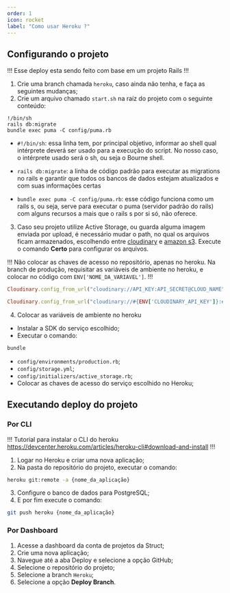 ```yaml
---
order: 1
icon: rocket
label: "Como usar Heroku ?"
---
```


<!-- Ultima atualização: 22/09/2023 -->
<!-- Autor(es): Artur Padovesi e Pedro Augusto Ramalho Duarte -->

## Configurando o projeto

!!!
Esse deploy esta sendo feito com base em um projeto Rails
!!!

1. Crie uma branch chamada `heroku`, caso ainda não tenha, e faça as seguintes mudanças;
2. Crie um arquivo chamado `start.sh` na raíz do projeto com o seguinte conteúdo:

``` Terminal Shell
!/bin/sh
rails db:migrate
bundle exec puma -C config/puma.rb
```

- `#!/bin/sh`: essa linha tem, por principal objetivo, informar ao shell qual intérprete deverá ser usado para a execução do script. No nosso caso, o intérprete usado será o sh, ou seja o Bourne shell.

- `rails db:migrate`: a linha de código padrão para executar as migrations no rails e garantir que todos os bancos de dados estejam atualizados e com suas informações certas

- `bundle exec puma -C config/puma.rb`: esse código funciona como um rails s, ou seja, serve para executar o puma (servidor padrão do rails) com alguns recursos a mais que o rails s por si só, não oferece.

3. Caso seu projeto utilize Active Storage, ou guarda alguma imagem enviada por upload, é necessário mudar o path, no qual os arquivos ficam armazenados, escolhendo entre [cloudinary](https://cloudinary.com/documentation/ruby_rails_quickstart) e [amazon s3](https://devcenter.heroku.com/articles/active-storage-on-heroku). Execute o comando **Certo** para configurar os arquivos.

!!!
Não colocar as chaves de acesso no repositório, apenas no heroku. Na branch de produção, requisitar as variáveis de ambiente no heroku, e colocar no código com `ENV['NOME_DA_VARIAVEL']`.
!!!

```rb Errado
Cloudinary.config_from_url("cloudinary://API_KEY:API_SECRET@CLOUD_NAME")
```

```rb Certo
Cloudinary.config_from_url("cloudinary://#{ENV['CLOUDINARY_API_KEY']}:#{ENV['CLOUDINARY_API_SECRET']}@#{ENV['CLOUDINARY_CLOUD_NAME']")
```

4. Colocar as variáveis de ambiente no heroku

- Instalar a SDK do serviço escolhido;
- Executar o comando:

```rb Terminal
bundle
```

- `config/environments/production.rb`;
- `config/storage.yml`;
- `config/initializers/active_storage.rb`;
- Colocar as chaves de acesso do serviço escolhido no Heroku;

## Executando deploy do projeto

### Por CLI
!!!
Tutorial para instalar o CLI do heroku https://devcenter.heroku.com/articles/heroku-cli#download-and-install
!!!

1. Logar no Heroku e criar uma nova aplicação;
2. Na pasta do repositório do projeto, executar o comando:

```bash Terminal
heroku git:remote -a {nome_da_aplicação}
```

3. Configure o banco de dados para PostgreSQL;
4. E por fim execute o comando: 

```bash Terminal
git push heroku {nome_da_aplicação}
```

### Por Dashboard

1. Acesse a dashboard da conta de projetos da Struct;
2. Crie uma nova aplicação;
3. Navegue até a aba Deploy e selecione a opção GitHub;
4. Selecione o repositório do projeto;
5. Selecione a branch `Heroku`;
6. Selecione a opção **Deploy Branch**. 